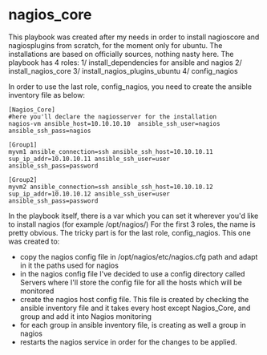 # nagios_core

This playbook was created after my needs in order to install nagioscore and nagiosplugins from scratch, for the moment only for ubuntu.
The installations are based on officially sources, nothing nasty here.
The playbook has 4 roles:
1/ install_dependencies for ansible and nagios
2/ install_nagios_core
3/ install_nagios_plugins_ubuntu
4/ config_nagios


In order to use the last role, config_nagios, you need to create the ansible inventory file as below:

```
[Nagios_Core]
#here you'll declare the nagiosserver for the installation
nagios-vm ansible_host=10.10.10.10  ansible_ssh_user=nagios ansible_ssh_pass=nagios

[Group1]
myvm1 ansible_connection=ssh ansible_ssh_host=10.10.10.11 sup_ip_addr=10.10.10.11 ansible_ssh_user=user ansible_ssh_pass=password

[Group2]
myvm2 ansible_connection=ssh ansible_ssh_host=10.10.10.12 sup_ip_addr=10.10.10.12 ansible_ssh_user=user ansible_ssh_pass=password
```

In the playbook itself, there is a var which you can set it wherever you'd like to install nagios (for example /opt/nagios/)
For the first 3 roles, the name is pretty obvious.
The tricky part is for the last role, config_nagios. This one was created to:
  - copy the nagios config file in /opt/nagios/etc/nagios.cfg path and adapt in it the paths used for nagios
  - in the nagios config file I've decided to use a config directory called Servers where I'll store the config file for all the hosts which will be monitored
  - create the nagios host config file. This file is created by checking the ansible inventory file and it takes every host except Nagios_Core, and group and add it into Nagios monitoring
  - for each group in ansible inventory file, is creating as well a group in nagios
  - restarts the nagios service in order for the changes to be applied.

